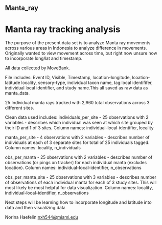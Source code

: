 ## Manta_ray
# Manta ray tracking analysis

The purpose of the present data set is to analyze Manta ray movements across various 
areas in Indonesia to analyze difference in movements. Originally wanted to view 
movement across time, but right now unsure how to incorporate long/lat and timestamp.

All data collected by MoveBank.

File includes: Event ID, Visible, Timestamp, location-longitude, lcoation-latitude
locality, sensory-type, individual taxon name, tag local identififer, individual local
identifier, and study name.This all saved as raw data as manta_data. 

25 Individual manta rays tracked with 2,960 total observations across 3 different sites.

Clean data used includes:
individuals_per_site - 25 observations with 2 variables - describes which individual
was seen at which site grouped by their ID and 1 of 3 sites.
Column names: individual-local-identifier, locality

manta_per_site - 4 observations with 2 variables - describes number of individuals at 
each of 3 separate sites for total of 25 individuals tagged.
 Column names: locality, n_individuals

obs_per_manta - 25 observations with 2 variables - describes number of observations
(or pings on tracker) for each individual manta (excludes location). 
Column names: individual-local-identifier, n_observations

obs_per_manta_site - 25 observations with 3 variables - describes number of
observations of each individual manta for each of 3 study sites. This will most likely
be most helpful for data visualization. 
Column names: locality, individual-local-identifier, n_observations

Next steps will be learning how to incorporate longitude and latitude into data
and then visualizing data 

Norina Haefelin
nxh544@miami.edu


